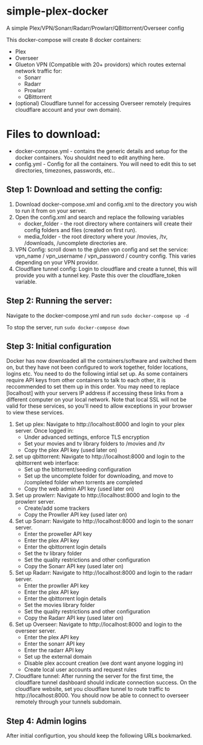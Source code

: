 # simple-plex-docker
A simple Plex/VPN/Sonarr/Radarr/Prowlarr/QBittorrent/Overseer config

This docker-compose will create 8 docker containers:
- Plex
- Overseer
- Glueton VPN (Compatible with 20+ providors) which routes external network traffic for:
    - Sonarr
    - Radarr
    - Prowlarr
    - QBittorrent
- (optional) Cloudflare tunnel for accessing Overseer remotely (requires cloudflare account and your own domain).

# Files to download:
- docker-compose.yml - contains the generic details and setup for the docker containers. You shouldnt need to edit anything here.
- config.yml - Config for all the containers. You will need to edit this to set directories, timezones, passwords, etc..

## Step 1: Download and setting the config:
1. Download docker-compose.xml and config.xml to the directory you wish to run it from on your server.
2. Open the config.xml and search and replace the following variables
   - docker_folder - the root directory where containers will create their config folders and files (created on first run).
   - media_folder - the root directory where your /movies, /tv, /downloads, /uncomplete directories are.
3. VPN Config: scroll down to the gluten vpn config and set the service: vpn_name / vpn_username / vpn_password / country config. This varies depending on your VPN providor.
4. Cloudflare tunnel config: Login to cloudflare and create a tunnel, this will provide you with a tunnel key. Paste this over the cloudflare_token variable.

## Step 2: Running the server:
Navigate to the docker-compose.yml and run `sudo docker-compose up -d`

To stop the server, run `sudo docker-compose down` 

## Step 3: Initial configuration
Docker has now downloaded all the containers/software and switched them on, but they have not been configured to work together, folder locations, logins etc. You need to do the following intial set up. As some containers require API keys from other containers to talk to each other, it is reccommended to set them up in this order. You may need to replace [localhost] with your servers IP address if accessing these links from a different computer on your local network. Note that local SSL will not be valid for these services, so you'll need to allow exceptions in your browser to view these services.
1. Set up plex: Navigate to http://localhost:8000 and login to your plex server. Once logged in:
    - Under advanced settings, enforce TLS encryption
    - Set your movies and tv library folders to /movies and /tv
    - Copy the plex API key (used later on)
2. set up qbittorrent: Navigate to http://localhost:8000 and login to the qbittorrent web interface:
   - Set up the bittorrent/seeding configuration
   - Set up the uncomplete folder for downloading, and move to /completed folder when torrents are completed
   - Copy the web admin API key (used later on)
3. Set up prowlerr: Navigate to  http://localhost:8000 and login to the prowlerr server.
   - Create/add some trackers   
   - Copy the Prowller API key (used later on)
4. Set up Sonarr:  Navigate to http://localhost:8000 and login to the sonarr server.
   - Enter the proweller API key
   - Enter the plex API key
   - Enter the qbittorrent login details
   - Set the tv library folder
   - Set the quality restrictions and other configuration
   - Copy the Sonarr API key (used later on)
5. Set up Radarr: Navigate to http://localhost:8000 and login to the radarr server.
   - Enter the prowller API key
   - Enter the plex API key
   - Enter the qbittorrent login details
   - Set the movies library folder
   - Set the quality restrictions and other configuration
   - Copy the Radarr API key (used later on)
6. Set up Overseer: Navigate to http://localhost:8000 and login to the overseer server.
   - Enter the plex API key
   - Enter the sonarr API key
   - Enter the radarr API key
   - Set up the external domain
   - Disable plex account creation (we dont want anyone logging in)
   - Create local user accounts and request rules
7. Cloudflare tunnel: After running the server for the first time, the cloudflare tunnel dashboard should indicate connection success. On the cloudflare website, set you cloudflare tunnel to route traffic to http://localhost:8000. You should now be able to connect to overseer remotely through your tunnels subdomain.

## Step 4: Admin logins
After initial configurtion, you should keep the following URLs bookmarked. 
